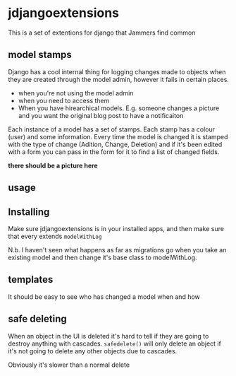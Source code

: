 # jdjangoextensions

This is a set of extentions for django that Jammers find common


## model stamps

Django has a cool internal thing for logging changes made to objects when they
are created through the model admin, however it fails in certain places.

 * when you're not using the model admin
 * when you need to access them
 * When you have hirearchical models. E.g. someone changes a picture and you
   want the original blog post to have a notificaiton

Each instance of a model has a set of stamps. Each stamp has a colour (user)
and some information. Every time the model is changed it is stamped with the
type of change (Adition, Change, Deletion) and if it's been edited with a form
you can pass in the form for it to find a list of changed fields.

**there should be a picture here**


## usage

## Installing

Make sure jdjangoextensions is in your installed apps, and then make sure that
every extends `modelWithLog`

N.b. I haven't seen what happens as far as migrations go when you take an
existing model and then change it's base class to modelWithLog.

## 

## templates

It should be easy to see who has changed a model when and how

## safe deleting

When an object in the UI is deleted it's hard to tell if they are going to
destroy anything with cascades. `safedelete()` will only delete an object if
it's not going to delete any other objects due to cascades.

Obviously it's slower than a normal delete
